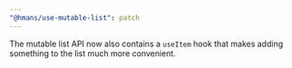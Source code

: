 ```yaml
---
"@hmans/use-mutable-list": patch
---
```


The mutable list API now also contains a `useItem` hook that makes adding something to the list much more convenient.
